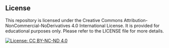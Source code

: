 ## License

This repository is licensed under the Creative Commons Attribution-NonCommercial-NoDerivatives 4.0 International License. It is provided for educational purposes only. Please refer to the LICENSE file for more details.

[![License: CC BY-NC-ND 4.0](https://licensebuttons.net/l/by-nc-nd/4.0/88x31.png)](https://creativecommons.org/licenses/by-nc-nd/4.0/)
